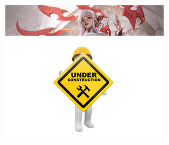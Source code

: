 <html>
<head>
	<meta http-equiv="Content-Type" content="text/html; charset=UTF-8" />
  <link rel="stylesheet" href="assets/styles/style.css">
    <style>
            h1{
                color: #005e16;
            }
            p{
                color: #e80000;
                font-size: 18px;
            }
            #banner{
              height: 2vh;
            }
        </style>
</head>
<body>


<div id="banner">
  <img src="assets/img/Irelia_crop.jpg" alt="Imagem 1">
</div>

<p align="center">
  <img src="assets/img/underconstruction.png" alt="Descrição da imagem">
</p>

</body>
</html>
